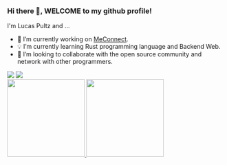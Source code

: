 ### Hi there 👋, WELCOME to my github profile!
I'm Lucas Pultz and ...

- 🔨 I’m currently working on [MeConnect](https://github.com/pultzlucas/meconnect).
- 💡 I’m currently learning Rust programming language and Backend Web.
- 👯 I’m looking to collaborate with the open source community and network with other programmers.

<div>
  <a href = "mailto:pultzlucas@gmail.com"><img src="https://img.shields.io/badge/-Gmail-%23333?style=for-the-badge&logo=gmail&logoColor=white" target="_blank"></a>
  <a href="https://www.linkedin.com/in/lucas-pultz-375166203" target="_blank"><img src="https://img.shields.io/badge/-LinkedIn-%230077B5?style=for-the-  badge&logo=linkedin&logoColor=white" target="_blank"></a> 
</div>

<div>
  <a href="https://github.com/pultzlucas">
  <img height="180em" src="https://github-readme-stats.vercel.app/api?username=pultzlucas&show_icons=true&theme=dracula&include_all_commits=true&count_private=true">
  <img height="180em" src="https://github-readme-stats.vercel.app/api/top-langs/?username=pultzlucas&layout=compact&langs_count=7&theme=dracula">
</div>
